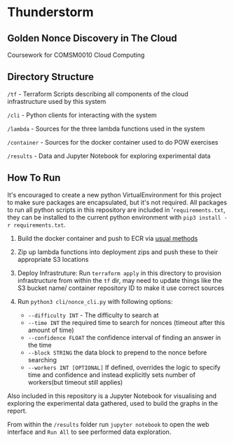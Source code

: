 # Thunderstorm

## Golden Nonce Discovery in The Cloud 

Coursework for COMSM0010 Cloud Computing

## Directory Structure

`/tf` - Terraform Scripts describing all components of the cloud infrastructure used by this system

`/cli` - Python clients for interacting with the system

`/lambda` - Sources for the three lambda functions used in the system

`/container` - Sources for the docker container used to do POW exercises

`/results` - Data and Jupyter Notebook for exploring experimental data

## How To Run
It's encouraged to create a new python VirtualEnvironment for this project to make sure packages are encapsulated, but it's not required. All packages to run all python scripts in this repository are included in '`requirements.txt`, they can be installed to the current python environment with `pip3 install -r requirements.txt`. 

1. Build the docker container and push to ECR via [usual methods](https://docs.aws.amazon.com/AmazonECR/latest/userguide/docker-push-ecr-image.html)

2. Zip up lambda functions into deployment zips and push these to their appropriate S3 locations

3. Deploy Infrastruture: Run `terraform apply` in this directory to provision infrastructure from within the `tf` dir, may need to update things like the S3 bucket name/ container repository ID to make it use correct sources

4. Run `python3 cli/nonce_cli.py` with following options: 
    - `--difficulty INT` - The difficulty to search at
    - `--time INT` the required time to search for nonces (timeout after this amount of time)
    - `--confidence FLOAT` the confidence interval of finding an answer in the time
    - `--block STRING` the data block to prepend to the nonce before searching
    - `--workers INT [OPTIONAL]` If defined, overrides the logic to specify time and confidence and instead explicitly sets number of workers(but timeout still applies)
    
Also included in this repository is a Jupyter Notebook for visualising and exploring the experimental data gathered, used to build the graphs in the report.

From within the `/results` folder run `jupyter notebook` to open the web interface and `Run All` to see performed data exploration.
